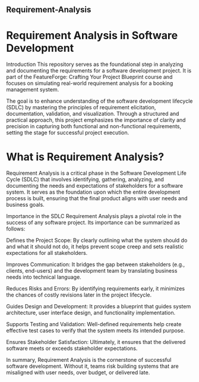 ## Requirement-Analysis

# Requirement Analysis in Software Development
Introduction
This repository serves as the foundational step in analyzing and documenting the requirements for a software development project. It is part of the FeatureForge: Crafting Your Project Blueprint course and focuses on simulating real-world requirement analysis for a booking management system.

The goal is to enhance understanding of the software development lifecycle (SDLC) by mastering the principles of requirement elicitation, documentation, validation, and visualization. Through a structured and practical approach, this project emphasizes the importance of clarity and precision in capturing both functional and non-functional requirements, setting the stage for successful project execution.

# What is Requirement Analysis?
Requirement Analysis is a critical phase in the Software Development Life Cycle (SDLC) that involves identifying, gathering, analyzing, and documenting the needs and expectations of stakeholders for a software system. It serves as the foundation upon which the entire development process is built, ensuring that the final product aligns with user needs and business goals.

Importance in the SDLC
Requirement Analysis plays a pivotal role in the success of any software project. Its importance can be summarized as follows:

Defines the Project Scope: By clearly outlining what the system should do and what it should not do, it helps prevent scope creep and sets realistic expectations for all stakeholders.

Improves Communication: It bridges the gap between stakeholders (e.g., clients, end-users) and the development team by translating business needs into technical language.

Reduces Risks and Errors: By identifying requirements early, it minimizes the chances of costly revisions later in the project lifecycle.

Guides Design and Development: It provides a blueprint that guides system architecture, user interface design, and functionality implementation.

Supports Testing and Validation: Well-defined requirements help create effective test cases to verify that the system meets its intended purpose.

Ensures Stakeholder Satisfaction: Ultimately, it ensures that the delivered software meets or exceeds stakeholder expectations.

In summary, Requirement Analysis is the cornerstone of successful software development. Without it, teams risk building systems that are misaligned with user needs, over budget, or delivered late.

